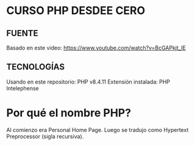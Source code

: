 # CURSO PHP DESDEE CERO

## FUENTE

Basado en este video: https://www.youtube.com/watch?v=BcGAPkjt_IE

## TECNOLOGÍAS

Usando en este repositorio: PHP v8.4.11
Extensión instalada: PHP Intelephense

# Por qué el nombre PHP?

Al comienzo era Personal Home Page.
Luego se tradujo como Hypertext Preprocessor (sigla recursiva).
